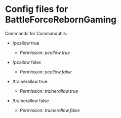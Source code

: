 
# Config files for BattleForceRebornGaming 


Commands for Commandutils:
- /pcallow true 
    - *Permission: pcallow.true*

- /pcallow false 
    - *Permission: pcallow.false*

- /trainerallow true 
    - *Permission: trainerallow.true*

- /trainerallow false 
    - *Permission: trainerallow.false*
